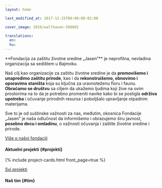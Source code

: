 ```yaml
---
layout: home

last_modified_at: 2017-12-25T00:00:00-02:00

cover_image: 2019/wallhaven-598602

translations:
  en:
  hu:
---
```

<div id="uvod" class="intro z-depth-2" markdown="1">
**Fondacija za zaštitu životne sredine „Jasen”** je neprofitna, nevladina
organizacija sa sedištem u Bajmoku.

Naš cilj kao organizacije za zaštitu životne sredine je da **promovišemo i
unapredimo zaštitu prirode**, kao i da **rekonstruišemo, obnovimo i oporavimo
staništa** koja su ključna za uravnoteženu floru i faunu. **Obraćamo se
društvu** sa ciljem da ukažemo ljudima koji žive na ovim prostorima na to da je
potrebno promeniti navike kako bi se postigla **održiva upotreba** i očuvanje
prirodnih resursa i poboljšalo upravljanje otpadnim materijama.

Sve to je od suštinske važnosti za nas, međutim, okosnica Fondacije „Jasen” je
naša odlučnost da informišemo i obrazujemo širu javnost, **posebno decu i
omladinu**, o važnosti očuvanja i zaštite životne sredine i prirode.
</div>

[Više o našoj fondaciji](/o-nama/)

#### Aktuelni projekti {#projekti}

<div class="more-link">
  {% include project-cards.html front_page=true %}
</div>

[Svi projekti](/projekti/)

#### Naš tim {#tim}
